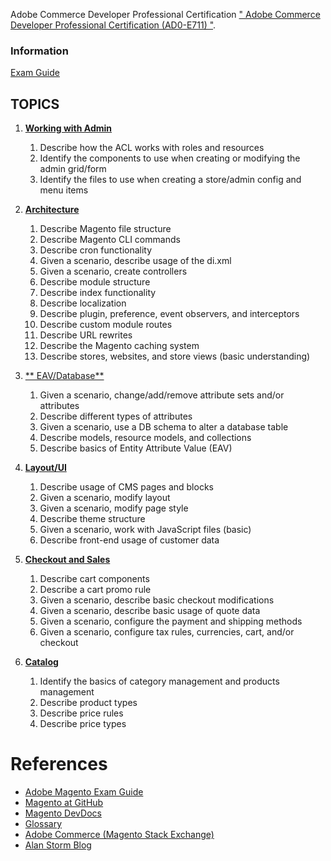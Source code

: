 Adobe Commerce Developer Professional Certification  [" Adobe Commerce Developer Professional Certification (AD0-E711) "](https://spark.adobe.com/page/saM506xrYKi0p/).

### Information
[Exam Guide](https://spark.adobe.com/page/WBhc2rZlIxtWC/)


## TOPICS

1. [**Working with Admin**](01-Arquitetura-e-customizacao.md)
   1. Describe how the ACL works with roles and resources 
   2. Identify the components to use when creating or modifying the admin grid/form 
   3. Identify the files to use when creating a store/admin config and menu items

2. [**Architecture**](02-Processamento-do-fluxo-de-requisicao.md)
    1. Describe Magento file structure 
    2. Describe Magento CLI commands 
    3. Describe cron functionality
    4. Given a scenario, describe usage of the di.xml
    5. Given a scenario, create controllers
    6. Describe module structure
    7. Describe index functionality
    8. Describe localization
    9. Describe plugin, preference, event observers, and interceptors
    10. Describe custom module routes
    11. Describe URL rewrites
    12. Describe the Magento caching system
    13. Describe stores, websites, and store views (basic understanding)

3. [** EAV/Database**](03-Personalizando-a-UI.md)
    1. Given a scenario, change/add/remove attribute sets and/or attributes
    2. Describe different types of attributes
    3. Given a scenario, use a DB schema to alter a database table 
    4. Describe models, resource models, and collections
    5. Describe basics of Entity Attribute Value (EAV)

4. [**Layout/UI**](04-Trabalhando-com-banco-de-dados.md)
    1. Describe usage of CMS pages and blocks 
    2. Given a scenario, modify layout
    3. Given a scenario, modify page style
    4. Describe theme structure
    5. Given a scenario, work with JavaScript files (basic)
    6. Describe front-end usage of customer data

5. [**Checkout and Sales**](05-Desenvolvendo-com-o-Adminhtml.md)
    1. Describe cart components 
    2. Describe a cart promo rule
    3. Given a scenario, describe basic checkout modifications
    4. Given a scenario, describe basic usage of quote data
    5. Given a scenario, configure the payment and shipping methods
    6. Given a scenario, configure tax rules, currencies, cart, and/or checkout

6. [**Catalog**](06-Personalizacao-da-logica-de-negocios.md)
    1. Identify the basics of category management and products management
    2. Describe product types
    3. Describe price rules
    4. Describe price types

# References
- [Adobe Magento Exam Guide](https://spark.adobe.com/page/WBhc2rZlIxtWC/)
- [Magento at GitHub](https://github.com/magento/magento2/tree/2.4.3)
- [Magento DevDocs](https://devdocs.magento.com/)
- [Glossary](https://glossary.magento.com/)
- [Adobe Commerce (Magento Stack Exchange)](https://magento.stackexchange.com/questions)
- [Alan Storm Blog](https://alanstorm.com/category/magento-2/)